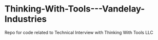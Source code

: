 # Thinking-With-Tools---Vandelay-Industries
Repo for code related to Technical Interview with Thinking With Tools LLC
